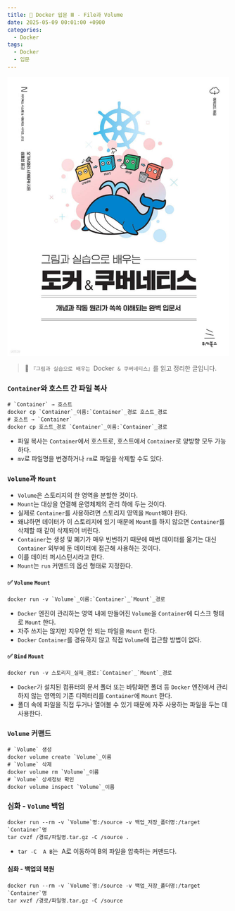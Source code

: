 ```yaml
---
title: 🐋 Docker 입문 Ⅲ - File과 Volume
date: 2025-05-09 00:01:00 +0900
categories:
  - Docker
tags:
  - Docker
  - 입문
---
```


![](/assets/image/Pasted%20image%2020250529002434.png)
> 📘 `『그림과 실습으로 배우는 `Docker` & 쿠버네티스』`를 읽고 정리한 글입니다.

### `Container`와 호스트 간 파일 복사
```
# `Container` → 호스트
docker cp `Container`_이름:`Container`_경로 호스트_경로 
# 호스트 → `Container`
docker cp 호스트_경로 `Container`_이름:`Container`_경로
```
- 파일 복사는 `Container`에서 호스트로, 호스트에서 `Container`로 양방향 모두 가능하다.
- `mv`로 파일명을 변경하거나 `rm`로 파일을 삭제할 수도 있다.


### `Volume`과 `Mount`
- `Volume`은 스토리지의 한 영역을 분할한 것이다.
- `Mount`는 대상을 연결해 운영체제의 관리 하에 두는 것이다.
- 실제로 `Container`를 사용하려면 스토리지 영역을 `Mount`해야 한다.
- 왜냐하면 데이터가 이 스토리지에 있기 때문에 `Mount`를 하지 않으면 `Container`를 삭제할 때 같이 삭제되어 버린다.
- `Container`는 생성 및 폐기가 매우 빈번하기 때문에 매번 데이터를 옮기는 대신 `Container` 외부에 둔 데이터에 접근해 사용하는 것이다.
- 이를 데이터 퍼시스턴시라고 한다.
- `Mount`는 `run` 커맨드의 옵션 형태로 지정한다.

#### ✅ `Volume` `Mount`
```
docker run -v `Volume`_이름:`Container`_`Mount`_경로
```
- `Docker` 엔진이 관리하는 영역 내에 만들어진 `Volume`을 `Container`에 디스크 형태로 `Mount` 한다.
- 자주 쓰지는 않지만 지우면 안 되는 파일을 `Mount` 한다.
- `Docker` `Container`를 경유하지 않고 직접 `Volume`에 접근할 방법이 없다.

#### ✅ `Bind` `Mount`
```
docker run -v 스토리지_실제_경로:`Container`_`Mount`_경로
```
- `Docker`가 설치된 컴퓨터의 문서 폴더 또는 바탕화면 폴더 등 `Docker` 엔진에서 관리하지 않는 영역의 기존 디렉터리를 `Container`에 `Mount` 한다.
- 폴더 속에 파일을 직접 두거나 열어볼 수 있기 때문에 자주 사용하는 파일을 두는 데 사용한다.


### `Volume` 커맨드
```
# `Volume` 생성
docker volume create `Volume`_이름
# `Volume` 삭제
docker volume rm `Volume`_이름
# `Volume` 상세정보 확인
docker volume inspect `Volume`_이름
```


###  심화 - `Volume` 백업
```
docker run --rm -v `Volume`명:/source -v 백업_저장_폴더명:/target `Container`명 
tar cvzf /경로/파일명.tar.gz -C /source .
```
- `tar -C  A B`는  A로 이동하여 B의 파일을 압축하는 커맨드다.


#### 심화 - 백업의 복원
```
docker run --rm -v `Volume`명:/source -v 백업_저장_폴더명:/target `Container`명 
tar xvzf /경로/파일명.tar.gz -C /source
```
